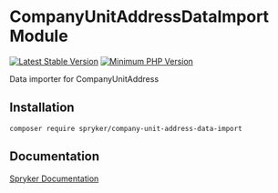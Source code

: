 # CompanyUnitAddressDataImport Module
[![Latest Stable Version](https://poser.pugx.org/spryker/company-unit-address-data-import/v/stable.svg)](https://packagist.org/packages/spryker/company-unit-address-data-import)
[![Minimum PHP Version](https://img.shields.io/badge/php-%3E%3D%208.3-8892BF.svg)](https://php.net/)

Data importer for CompanyUnitAddress

## Installation

```
composer require spryker/company-unit-address-data-import
```

## Documentation

[Spryker Documentation](https://docs.spryker.com)
